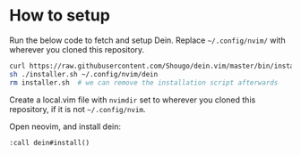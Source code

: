 # How to setup

Run the below code to fetch and setup Dein. Replace `~/.config/nvim/` with wherever you cloned this repository.

```sh
curl https://raw.githubusercontent.com/Shougo/dein.vim/master/bin/installer.sh > installer.sh
sh ./installer.sh ~/.config/nvim/dein
rm installer.sh  # we can remove the installation script afterwards
```

Create a local.vim file with `nvimdir` set to wherever you cloned this repository, if it is not `~/.config/nvim`.

Open neovim, and install dein:

```:call dein#install()```
